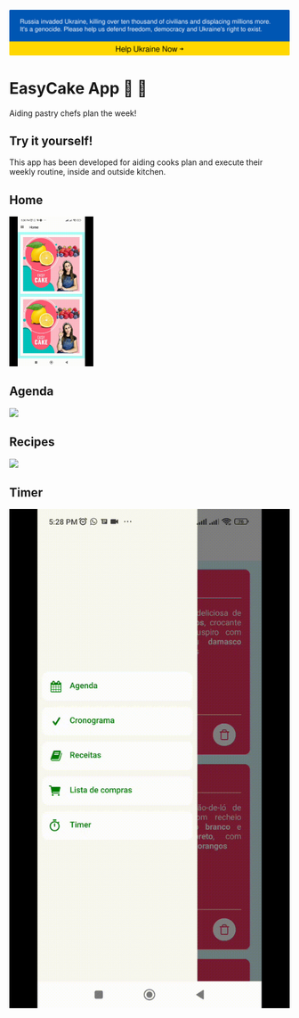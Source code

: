 [![Stand With Ukraine](https://raw.githubusercontent.com/vshymanskyy/StandWithUkraine/main/banner2-direct.svg)](https://stand-with-ukraine.pp.ua)


# EasyCake App :cake: :iphone:
Aiding pastry chefs plan the week!



## Try it yourself!

This app has been developed for aiding cooks plan and execute their weekly routine, inside and outside kitchen.

## Home

<img src="https://github.com/RafaeldeLimaThomaz/pdm-2022/blob/main/assets/Home.gif" width="30%" height="30%"/>



## Agenda

![](https://github.com/RafaeldeLimaThomaz/pdm-2022/blob/main/assets/Agenda.gif)

## Recipes

![](https://github.com/RafaeldeLimaThomaz/pdm-2022/blob/main/assets/Recipes.gif)

## Timer

![](https://github.com/RafaeldeLimaThomaz/pdm-2022/blob/main/assets/Timer.gif)
